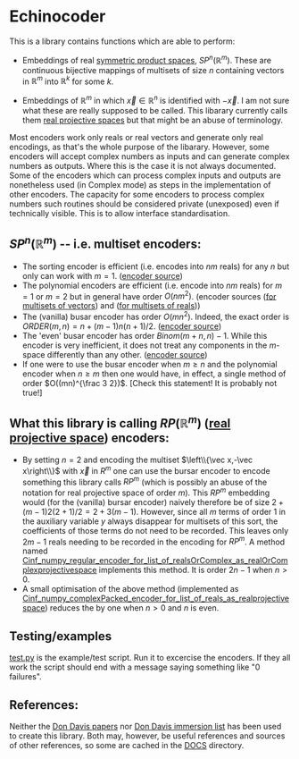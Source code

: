 # Echinocoder

This is a library contains functions which are able to perform:

  * Embeddings of real [symmetric product spaces](https://en.wikipedia.org/wiki/Symmetric_product_(topology)), $SP^n(\mathbb R^m)$.  These are continuous bijective mappings of multisets of size $n$ containing vectors in $\mathbb{R}^m$ into $\mathbb R^k$ for some $k$.

  * Embeddings of $\mathbb R^m$ in which $\vec x\in\mathbb R^n$ is identified with $-\vec x$.  I am not sure what these are really supposed to be called. This libarary currently calls them [real projective spaces](https://en.wikipedia.org/wiki/Real_projective_space) but that might be an abuse of terminology.

Most encoders work only reals or real vectors and generate only real encodings, as that's the whole purpose of the libarary. However, some encoders will accept complex numbers as inputs and can generate complex numbers as outputs.  Where this is the case it is not always documented. Some of the encoders which can process complex inputs and outputs are nonetheless used (in Complex mode) as steps in the implementation of other encoders.  The capacity for some encoders to process complex numbers such routines should be considered private (unexposed) even if technically visible. This is to allow interface standardisation.

## $SP^n(\mathbb R^m)$ -- i.e. multiset encoders:

<!--- the Simplicial Complez encoder is probably broken, so commenting out!
* The [Simplicial Complex](https://en.wikipedia.org/wiki/Simplicial_complex) encoder works for any $n$ and $m$ and encodes into $2 n m+1$ reals. ([encoder source](C0_numpy_simplicialComplex_encoder_for_array_of_reals_as_multiset.py))
--->
* The sorting encoder is efficient (i.e. encodes into $nm$ reals) for any $n$ but only can work with $m=1$. ([encoder source](C0_sorting_encoder_for_list_of_reals_as_multiset.py))
* The polynomial encoders are efficient (i.e. encode into $nm$ reals) for $m=1$ or $m=2$ but in general have order $O(n m^2)$. (encoder sources ([for multisets of vectors](Cinf_numpy_polynomial_encoder_for_array_of_reals_as_multiset.py)) and ([for multisets of reals](Cinf_numpy_polynomial_encoder_for_list_of_reals_as_multiset.py)))
* The (vanilla) busar encoder has order $O(m n^2)$.  Indeed, the exact order is  $ORDER(m,n) = n + (m-1) n (n+1)/2$. ([encoder source](Cinf_sympy_bursar_encoder_for_array_of_reals_as_multiset.py))
* The 'even' busar encoder has order $Binom(m+n,n)-1$. While this encoder is very inefficient, it does not treat any components in the $m$-space differently than any other.  ([encoder source](Cinf_sympy_bursar_encoder_for_array_of_reals_as_multiset.py))
* If one were to use the busar encoder when $m\ge n$ and the polynomial encoder when $n\ge m$ then one would have, in effect, a single method of order $O((mn)^{\frac 3 2})$. [Check this statement! It is probably not true!]

## What this library is calling $RP(\mathbb R^m)$ ([real projective space](https://en.wikipedia.org/wiki/Real_projective_space)) encoders:

* By setting $n=2$ and encoding the multiset $\left\\{\vec x,-\vec x\right\\}$ with $\vec x$ in $R^m$ one can use the bursar encoder to encode something this library calls $RP^m$ (which is possibly an abuse of the notation for real projective space of order $m$).  This $RP^m$ embedding would (for the (vanilla) bursar encoder) naively therefore be of size $2+(m-1)2(2+1)/2 = 2+3(m-1)$.  However, since all $m$ terms of order 1 in the auxiliary variable $y$ always disappear for multisets of this sort, the coefficients of those terms do not need to be recorded. This leaves only $2m-1$ reals needing to be recorded in the encoding for $RP^m$.  A method named [Cinf_numpy_regular_encoder_for_list_of_realsOrComplex_as_realOrComplexprojectivespace](Cinf_numpy_regular_encoder_for_list_of_realsOrComplex_as_realOrComplexprojectivespace.py) implements this method. It is order $2n-1$ when $n>0$.
* A small optimisation of the above method (implemented as [Cinf_numpy_complexPacked_encoder_for_list_of_reals_as_realprojectivespace](Cinf_numpy_complexPacked_encoder_for_list_of_reals_as_realprojectivespace.py))  reduces the by one when $n>0$ and $n$ is even.


## Testing/examples

[test.py](test.py) is the example/test script. Run it to excercise the encoders. If they all work the script should end with a message saying something like "0 failures".

## References:

Neither the [Don Davis papers](https://www.lehigh.edu/~dmd1/toppapers.html) nor [Don Davis immersion list](https://www.lehigh.edu/~dmd1/imms.html) has been used to create this library. Both may, however, be useful references and sources of other references, so some are cached in the [DOCS](DOCS) directory.
